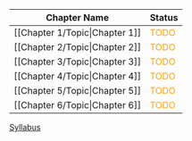
| Chapter Name                   | Status                                 |
| ------------------------------ | -------------------------------------- |
| [[Chapter 1/Topic\|Chapter 1]] | <font style="color:orange">TODO</font> |
| [[Chapter 2/Topic\|Chapter 2]] | <font style="color:orange">TODO</font> |
| [[Chapter 3/Topic\|Chapter 3]] | <font style="color:orange">TODO</font> |
| [[Chapter 4/Topic\|Chapter 4]] | <font style="color:orange">TODO</font> |
| [[Chapter 5/Topic\|Chapter 5]] | <font style="color:orange">TODO</font> |
| [[Chapter 6/Topic\|Chapter 6]] | <font style="color:orange">TODO</font> |
[Syllabus](https://drive.google.com/file/d/1KXdcfQV8PK_-iFKNHpsyvar4-87OjyHb/view)
